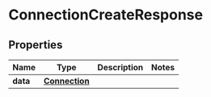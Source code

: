 
# ConnectionCreateResponse

## Properties
Name | Type | Description | Notes
------------ | ------------- | ------------- | -------------
**data** | [**Connection**](Connection.md) |  | 



